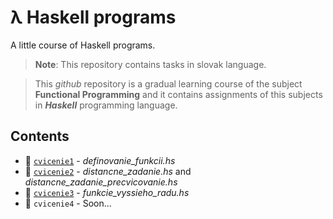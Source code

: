 # λ Haskell programs
A little course of Haskell programs.

> **Note**: This repository contains tasks in slovak language.

> This *github* repository is a gradual learning course of the subject **Functional Programming** and it contains assignments of this subjects in ***Haskell*** programming language.

## Contents

- 📁 [`cvicenie1`](https://github.com/pajka-js/haskell-programs/tree/master/cvicenie1) - *definovanie_funkcii.hs*
- 📁 [`cvicenie2`](https://github.com/pajka-js/haskell-programs/tree/master/cvicenie2) - *distancne_zadanie.hs* and *distancne_zadanie_precvicovanie.hs*
- 📁 [`cvicenie3`](https://github.com/pajka-js/haskell-programs/tree/master/cvicenie3) - *funkcie_vyssieho_radu.hs*
- 📁 `cvicenie4` - Soon...
